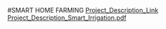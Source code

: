 #SMART HOME FARMING
[Project_Description_Link](https://drive.google.com/file/d/1glx9D5Md9uXm6NM8FImhM9EKM1XKeRVc/view?usp=sharing)
[Project_Description_Smart_Irrigation.pdf](https://github.com/AmanAgrahari97/Smart_Farmer-Code/files/14001290/Project_Description_Smart_Irrigation.pdf)
